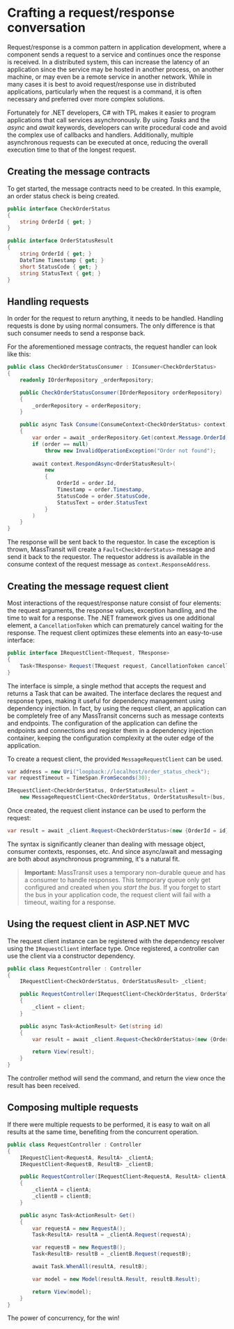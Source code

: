 # Crafting a request/response conversation

Request/response is a common pattern in application development, where a component sends a request to a service and
continues once the response is received. In a distributed system, this can increase the latency of an application
since the service may be hosted in another process, on another machine, or may even be a remote service in another
network. While in many cases it is best to avoid request/response use in distributed applications, particularly when
the request is a command, it is often necessary and preferred over more complex solutions.

Fortunately for .NET developers, C# with TPL makes it easier to program applications
that call services asynchronously. By using *Tasks* and the *async* and *await* keywords, developers can write
procedural code and avoid the complex use of callbacks and handlers. Additionally, multiple asynchronous requests can
be executed at once, reducing the overall execution time to that of the longest request.

## Creating the message contracts

To get started, the message contracts need to be created. In this example, an order status check is being created.

```csharp
public interface CheckOrderStatus
{
    string OrderId { get; }
}

public interface OrderStatusResult
{
    string OrderId { get; }
    DateTime Timestamp { get; }
    short StatusCode { get; }
    string StatusText { get; }
}
```

## Handling requests

In order for the request to return anything, it needs to be handled. Handling requests
is done by using normal consumers. The only difference is that such consumer needs to send a response back.

For the aforementioned message contracts, the request handler can look like this:

```csharp
public class CheckOrderStatusConsumer : IConsumer<CheckOrderStatus>
{
    readonly IOrderRepository _orderRepository;

    public CheckOrderStatusConsumer(IOrderRepository orderRepository)
    {
        _orderRepository = orderRepository;
    }

    public async Task Consume(ConsumeContext<CheckOrderStatus> context)
    {
        var order = await _orderRepository.Get(context.Message.OrderId);
        if (order == null)
            throw new InvalidOperationException("Order not found");
        
        await context.RespondAsync<OrderStatusResult>(
            new 
            {
                OrderId = order.Id,
                Timestamp = order.Timestamp,
                StatusCode = order.StatusCode,
                StatusText = order.StatusText
            }
        )
    }
}
```

The response will be sent back to the requestor. In case the exception is thrown, 
MassTransit will create a `Fault<CheckOrderStatus>` message and send it back to the
requestor. The requestor address is available in the consume context of the 
request message as `context.ResponseAddress`.

## Creating the message request client

Most interactions of the request/response nature consist of four elements: the request arguments, the response values,
exception handling, and the time to wait for a response. The .NET framework gives us one additional element, a
`CancellationToken` which can prematurely cancel waiting for the response. The request client optimizes these elements
into an easy-to-use interface:

```csharp
public interface IRequestClient<TRequest, TResponse>
{
    Task<TResponse> Request(TRequest request, CancellationToken cancellationToken);
}
```

The interface is simple, a single method that accepts the request and returns a Task that can be awaited. The interface
declares the request and response types, making it useful for dependency management using dependency injection. In fact,
by using the request client, an application can be completely free of any MassTransit concerns such as message contexts
and endpoints. The configuration of the application can define the endpoints and connections and register them in
a dependency injection container, keeping the configuration complexity at the outer edge of the application.

To create a request client, the provided `MessageRequestClient` can be used.

```csharp
var address = new Uri("loopback://localhost/order_status_check");
var requestTimeout = TimeSpan.FromSeconds(30);

IRequestClient<CheckOrderStatus, OrderStatusResult> client =
    new MessageRequestClient<CheckOrderStatus, OrderStatusResult>(bus, address, requestTimeout);
```

Once created, the request client instance can be used to perform the request:

```csharp
var result = await _client.Request<CheckOrderStatus>(new {OrderId = id});
```

The syntax is significantly cleaner than dealing with message object, consumer contexts, responses,
etc. And since async/await and messaging are both about asynchronous programming, it's a natural fit.

> **Important:** MassTransit uses a temporary non-durable queue and has a consumer to handle responses. This temporary queue only get configured and created when you _start the bus_. If you forget to start the bus in your application code, the request client will fail with a timeout, waiting for a response.

## Using the request client in ASP.NET MVC

The request client instance can be registered with the dependency resolver using the `IRequestClient`
interface type. Once registered, a controller can use the client via a constructor dependency.

```csharp
public class RequestController : Controller
{
    IRequestClient<CheckOrderStatus, OrderStatusResult> _client;

    public RequestController(IRequestClient<CheckOrderStatus, OrderStatusResult> client)
    {
        _client = client;
    }

    public async Task<ActionResult> Get(string id)
    {
        var result = await _client.Request<CheckOrderStatus>(new {OrderId = id});

        return View(result);
    }
}
```

The controller method will send the command, and return the view once the result has been received.

## Composing multiple requests

If there were multiple requests to be performed, it is easy to wait on all results at the same time,
benefiting from the concurrent operation.

```csharp
public class RequestController : Controller
{
    IRequestClient<RequestA, ResultA> _clientA;
    IRequestClient<RequestB, ResultB> _clientB;

    public RequestController(IRequestClient<RequestA, ResultA> clientA, IRequestClient<RequestB, ResultB> clientB)
    {
        _clientA = clientA;
        _clientB = clientB;
    }

    public async Task<ActionResult> Get()
    {
        var requestA = new RequestA();
        Task<ResultA> resultA = _clientA.Request(requestA);

        var requestB = new RequestB();
        Task<ResultB> resultB = _clientB.Request(requestB);

        await Task.WhenAll(resultA, resultB);

        var model = new Model(resultA.Result, resultB.Result);

        return View(model);
    }
}
```

The power of concurrency, for the win!
